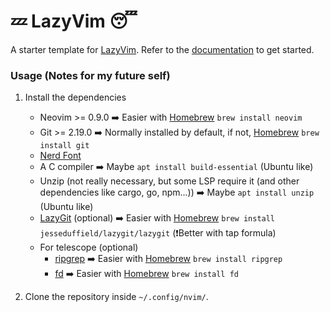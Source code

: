 # 💤 LazyVim 😴

A starter template for [LazyVim](https://github.com/LazyVim/LazyVim).
Refer to the [documentation](https://lazyvim.github.io/installation) to get started.

### Usage (Notes for my future self)

1. Install the dependencies
    * Neovim >= 0.9.0 ➡️ Easier with [Homebrew](https://brew.sh/) `brew install neovim`
    * Git >= 2.19.0 ➡️ Normally installed by default, if not, [Homebrew](https://brew.sh/) `brew install git`
    * [Nerd Font](https://www.nerdfonts.com/)
    * A C compiler ➡️ Maybe `apt install build-essential` (Ubuntu like)
    * Unzip (not really necessary, but some LSP require it (and other dependencies like cargo, go, npm...)) ➡️ Maybe `apt install unzip` (Ubuntu like)
    * [LazyGit](https://github.com/jesseduffield/lazygit) (optional) ➡️ Easier with [Homebrew](https://brew.sh/) `brew install jesseduffield/lazygit/lazygit` (❗Better with tap formula)
    * For telescope (optional)
        * [ripgrep](https://github.com/BurntSushi/ripgrep) ➡️ Easier with [Homebrew](https://brew.sh/) `brew install ripgrep`
        * [fd](https://github.com/sharkdp/fd) ➡️ Easier with [Homebrew](https://brew.sh/) `brew install fd`


2. Clone the repository inside `~/.config/nvim/`.
